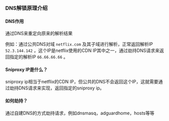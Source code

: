 
### DNS解锁原理介绍

#### DNS作用

通过DNS来重定向原来的解析结果

例如：通过公共DNS对域 `netflix.com` 及其子域进行解析，正常返回解析IP `52.3.144.142` ，这个IP是netflix使用的CDN IP其中之一，通过劫持DNS请求来返回指定的解析IP `66.66.66.66` 。

#### Sniproxy IP是什么？

sniproxy ip相当于netflix的CDN IP，但公共的DNS不会返回这个IP，这就需要通过劫持DNS请求来实现，返回指定的sniproxy ip。

#### 如何劫持？

通过自建DNS的方式劫持请求，例如dnsmasq，adguardhome，hosts等等



